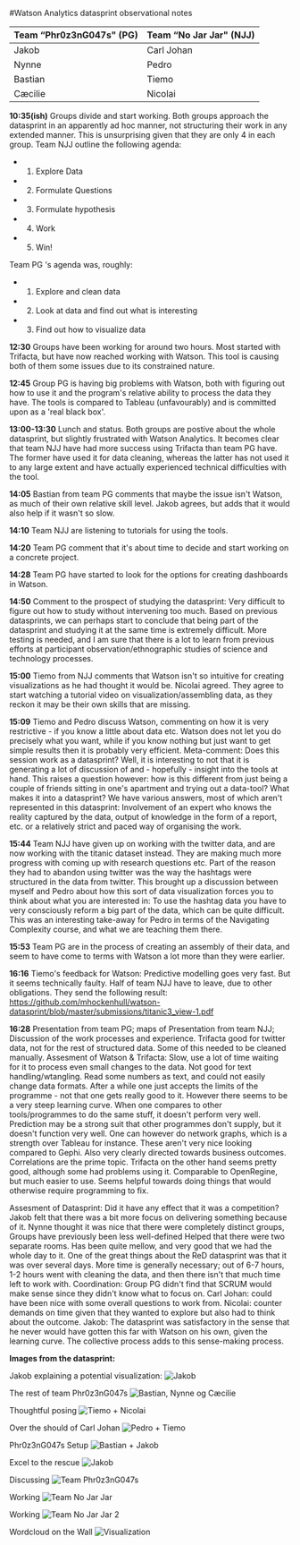 #Watson Analytics datasprint observational notes

Team “Phr0z3nG047s" (PG) | Team “No Jar Jar" (NJJ)
-------- | --------
Jakob | Carl Johan
Nynne | Pedro
Bastian | Tiemo
Cæcilie | Nicolai

**10:35(ish)**
Groups divide and start working. Both groups approach the datasprint in an apparently ad hoc manner, not structuring their work 
in any extended manner. This is unsurprising given that they are only 4 in each group. Team NJJ outline the following agenda:
- 1. Explore Data
- 2. Formulate Questions
- 3. Formulate hypothesis
- 4. Work
- 5. Win!

Team PG 's agenda was, roughly:
- 1. Explore and clean data
- 2. Look at data and find out what is interesting
- 3. Find out how to visualize data

**12:30**
Groups have been working for around two hours. Most started with Trifacta, but have now reached working with Watson. 
This tool is causing both of them some issues due to its constrained nature. 

**12:45**
Group PG is having big problems with Watson, both with figuring out how to use it and the program's relative ability to process the data 
they have. The tools is compared to Tableau (unfavourably) and is committed upon as a 'real black box'. 

**13:00-13:30**
Lunch and status. Both groups are postive about the whole datasprint, but slightly frustrated with Watson Analytics. It becomes clear that 
team NJJ have had more success using Trifacta than team PG have. The former have used it for data cleaning, whereas the latter has not used
it to any large extent and have actually experienced technical difficulties with the tool. 

**14:05**
Bastian from team PG comments that maybe the issue isn't Watson, as much of their own relative skill level. Jakob agrees, but adds 
that it would also help if it wasn't so slow. 

**14:10**
Team NJJ are listening to tutorials for using the tools. 

**14:20**
Team PG comment that it's about time to decide and start working on a concrete project.

**14:28**
Team PG have started to look for the options for creating dashboards in Watson. 

**14:50**
Comment to the prospect of studying the datasprint: Very difficult to figure out how to study without intervening too much. Based on previous datasprints, we can perhaps start to conclude that being part of the datasprint and studying it at the same time is extremely difficult. More testing is needed, and I am sure that there is a lot to learn from previous efforts at participant observation/ethnographic studies of science and technology processes. 

**15:00**
Tiemo from NJJ comments that Watson isn't so intuitive for creating visualizations as he had thought it would be. Nicolai agreed. They agree to start watching a tutorial video on visualization/assembling data, as they reckon it may be their own skills that are missing. 

**15:09**
Tiemo and Pedro discuss Watson, commenting on how it is very restrictive - if you know a little about data etc. Watson does not let you do precisely what you want, while if you know nothing but just want to get simple results then it is probably very efficient. 
Meta-comment: Does this session work as a datasprint? Well, it is interesting to not that it is generating a lot of discussion of and - hopefully - insight into the tools at hand. This raises a question however: how is this different from just being a couple of friends sitting in one's apartment and trying out a data-tool? What makes it into a datasprint? We have various answers, most of which aren't represented in this datasprint: Involvement of an expert who knows the reality captured by the data, output of knowledge in the form of a report, etc. or a relatively strict and paced way of organising the work. 

**15:44**
Team NJJ have given up on working with the twitter data, and are now working with the titanic dataset instead. They are making much more progress with coming up with research questions etc. Part of the reason they had to abandon using twitter was the way the hashtags were structured in the data from twitter. This brought up a discussion between myself and Pedro about how this sort of data visualization forces you to think about what you are interested in: To use the hashtag data you have to very consciously reform a big part of the data, which can be quite difficult. This was an interesting take-away for Pedro in terms of the Navigating Complexity course, and what we are teaching them there. 

**15:53**
Team PG are in the process of creating an assembly of their data, and seem to have come to terms with Watson a lot more than they were earlier. 

**16:16**
Tiemo's feedback for Watson: Predictive modelling goes very fast. But it seems technically faulty. Half of team NJJ have to leave, due to other obligations. They send the following result: 
https://github.com/mhockenhull/watson-datasprint/blob/master/submissions/titanic3_view-1.pdf

**16:28**
Presentation from team PG; maps of 
Presentation from team NJJ; 
Discussion of the work processes and experience. Trifacta good for twitter data, not for the rest of structured data. Some of this needed to be cleaned manually. 
Assesment of Watson & Trifacta: Slow, use a lot of time waiting for it to process even small changes to the data. Not good for text handling/wtangling. Read some numbers as text, and could not easily change data formats. After a while one just accepts the limits of the programme - not that one gets really good to it. However there seems to be a very steep learning curve. When one compares to other tools/programmes to do the same stuff, it doesn't perform very well. Prediction may be a strong suit that other programmes don't supply, but it doesn't function very well. One can however do network graphs, which is a strength over Tableau for instance. These aren't very nice looking compared to Gephi. Also very clearly directed towards business outcomes. Correlations are the prime topic. 
Trifacta on the other hand seems pretty good, although some had problems using it. Comparable to OpenRegine, but much easier to use. Seems helpful towards doing things that would otherwise require programming to fix. 

Assesment of Datasprint: Did it have any effect that it was a competition? Jakob felt that there was a bit more focus on delivering something because of it. Nynne thought it was nice that there were completely distinct groups, Groups have previously been less well-defined Helped that there were two separate rooms. Has been quite mellow, and very good that we had the whole day to it. One of the great things about the ReD datasprint was that it was over several days. More time is generally necessary; out of 6-7 hours, 1-2 hours went with cleaning the data, and then there isn't that much time left to work with. Coordination: Group PG didn't find that SCRUM would make sense since they didn't know what to focus on. Carl Johan: could have been nice with some overall questions to work from. Nicolai: counter demands on time given that they wanted to explore but also had to think about the outcome. Jakob: The datasprint was satisfactory in the sense that he never would have gotten this far with Watson on his own, given the learning curve. The collective process adds to this sense-making process. 

**Images from the datasprint:**

Jakob explaining a potential visualization:
![Jakob](/images/DSC_0101.JPG)

The rest of team Phr0z3nG047s
![Bastian, Nynne og Cæcilie](/images/DSC_0102.JPG)

Thoughtful posing
![Tiemo + Nicolai](/images/DSC_0103.JPG)

Over the should of Carl Johan
![Pedro + Tiemo](/images/DSC_0104.JPG)

Phr0z3nG047s Setup
![Bastian + Jakob](/images/DSC_0105.JPG)

Excel to the rescue
![Jakob](/images/DSC_0107.JPG)

Discussing
![Team Phr0z3nG047s](/images/DSC_0108.JPG)

Working
![Team No Jar Jar](/images/DSC_0109.JPG)

Working
![Team No Jar Jar 2](/images/DSC_0110.JPG)

Wordcloud on the Wall
![Visualization](/images/DSC_0111.JPG)

